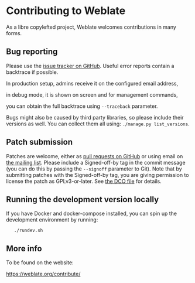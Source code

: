 # Contributing to Weblate

As a libre copylefted project, Weblate welcomes contributions in many forms.

## Bug reporting

Please use the [issue tracker on GitHub][1]. Useful error reports contain a
backtrace if possible.

In production setup, admins receive it on the configured email address,

in debug mode, it is shown on screen and for management commands,

you can obtain the full backtrace using ``--traceback`` parameter.

Bugs might also be caused by third party libraries, so please include
their versions as well. You can collect them all using:
``./manage.py list_versions``.

[1]: https://github.com/WeblateOrg/weblate/issues

## Patch submission

Patches are welcome, either as [pull requests on GitHub][2] or using email on
[the mailing list][3]. Please include a Signed-off-by tag in the commit message
(you can do this by passing the `--signoff` parameter to Git). Note that by
submitting patches with the Signed-off-by tag, you are giving permission to
license the patch as GPLv3-or-later. See [the DCO file][4] for details.

[2]: https://github.com/WeblateOrg/weblate/pulls
[3]: https://lists.cihar.com/cgi-bin/mailman/listinfo/weblate
[4]: https://github.com/WeblateOrg/weblate/blob/master/DCO

## Running the development version locally

If you have Docker and docker-compose installed, you can spin up the development
environment by running:
```
   ./rundev.sh
```

## More info

To be found on the website:

https://weblate.org/contribute/
